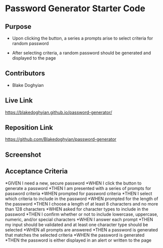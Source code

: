 # Password Generator Starter Code

## Purpose
* Upon clicking the button, a series a prompts arise to select criteria for random password

* After selecting criteria, a random password should be generated and displayed to the page

## Contributors
* Blake Doghyian

## Live Link

https://blakedoghyian.github.io/password-generator/

## Reposition Link

https://github.com/Blakedoghyian/password-generator

## Screenshot



## Acceptance Criteria 
*GIVEN I need a new, secure password
*WHEN I click the button to generate a password
*THEN I am presented with a series of prompts for password criteria
*WHEN prompted for password criteria
*THEN I select which criteria to include in the password
*WHEN prompted for the length of the password
*THEN I choose a length of at least 8 characters and no more than 128 characters
*WHEN asked for character types to include in the password
*THEN I confirm whether or not to include lowercase, uppercase, numeric, and/or special characters
*WHEN I answer each prompt
*THEN my input should be validated and at least one character type should be selected
*WHEN all prompts are answered
*THEN a password is generated that matches the selected criteria
*WHEN the password is generated
*THEN the password is either displayed in an alert or written to the page